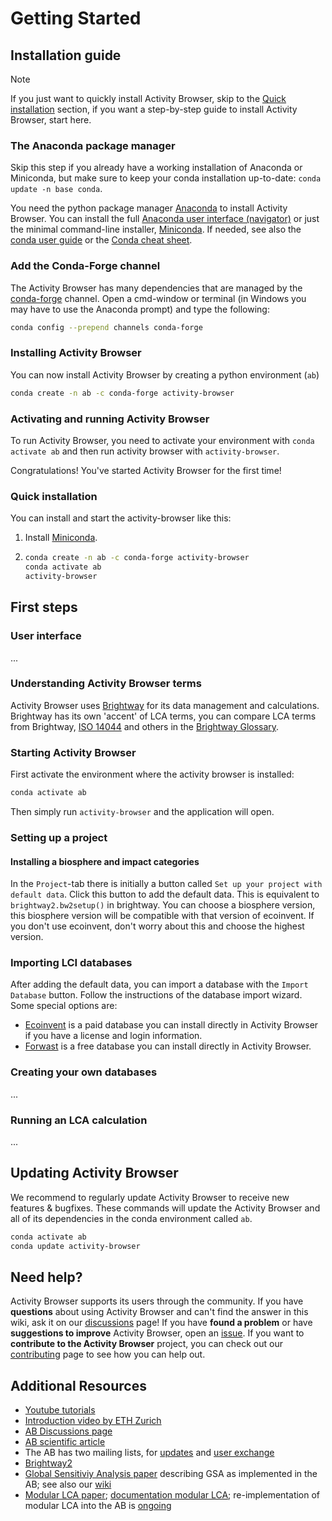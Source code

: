 # Getting Started

## Installation guide
> [!NOTE]
> If you just want to quickly install Activity Browser, skip to the [Quick installation](#quick-installation) section, 
> if you want a step-by-step guide to install Activity Browser, start here.

### The Anaconda package manager
Skip this step if you already have a working installation of Anaconda or Miniconda, but make sure to keep your 
conda installation up-to-date: `conda update -n base conda`.

You need the python package manager [Anaconda](https://anaconda.org) to install Activity Browser. 
You can install the full [Anaconda user interface (navigator)](https://www.anaconda.com/download/success) 
or just the minimal command-line installer,
[Miniconda](https://docs.anaconda.com/miniconda/#miniconda-latest-installer-links).
If needed, see also the 
[conda user guide](https://docs.conda.io/projects/conda/en/latest/user-guide/index.html) 
or the 
[Conda cheat sheet](https://docs.conda.io/projects/conda/en/latest/_downloads/843d9e0198f2a193a3484886fa28163c/conda-cheatsheet.pdf).

### Add the Conda-Forge channel
The Activity Browser has many dependencies that are managed by the 
[conda-forge](https://conda.io/docs/user-guide/tasks/manage-channels.html) 
channel. 
Open a cmd-window or terminal (in Windows you may have to use the Anaconda prompt) and type the following:
```bash
conda config --prepend channels conda-forge
```

### Installing Activity Browser
You can now install Activity Browser by creating a python environment (`ab`)
```bash
conda create -n ab -c conda-forge activity-browser
```

### Activating and running Activity Browser
To run Activity Browser, you need to activate your environment with 
`conda activate ab` and then run activity browser 
with `activity-browser`.

Congratulations! You've started Activity Browser for the first time!

### Quick installation
You can install and start the activity-browser like this:
1. Install [Miniconda](https://docs.anaconda.com/miniconda/#miniconda-latest-installer-links).
2. ```bash 
   conda create -n ab -c conda-forge activity-browser
   conda activate ab
   activity-browser
   ```

## First steps
### User interface
...

### Understanding Activity Browser terms
Activity Browser uses [Brightway](https://docs.brightway.dev/en/latest/) for its data management and calculations. 
Brightway has its own 'accent' of LCA terms,
you can compare LCA terms from Brightway, [ISO 14044](https://www.iso.org/standard/38498.html) and others in the
[Brightway Glossary](https://docs.brightway.dev/en/latest/content/other/glossary.html).

### Starting Activity Browser
First activate the environment where the activity browser is installed:

```bash
conda activate ab
```

Then simply run `activity-browser` and the application will open.

### Setting up a project
#### Installing a biosphere and impact categories
In the `Project`-tab there is initially a button called `Set up your project with default data`. 
Click this button to add the default data. 
This is equivalent to `brightway2.bw2setup()` in brightway.
You can choose a biosphere version, this biosphere version will be compatible with that version of ecoinvent.
If you don't use ecoinvent, don't worry about this and choose the highest version.

### Importing LCI databases
After adding the default data, you can import a database with the `Import Database` button. 
Follow the instructions of the database import wizard. 
Some special options are:
- [Ecoinvent](https://ecoinvent.org/) is a paid database you can install directly in Activity Browser if you have a 
license and login information.
- [Forwast](http://forwast.brgm.fr/) is a free database you can install directly in Activity Browser.

### Creating your own databases
...

### Running an LCA calculation
...

## Updating Activity Browser
We recommend to regularly update Activity Browser to receive new features & bugfixes. 
These commands will update the Activity Browser and all of its dependencies in the conda environment called `ab`.

```bash
conda activate ab
conda update activity-browser
```

## Need help?
Activity Browser supports its users through the community.
If you have **questions** about using Activity Browser and can't find the answer in this wiki, ask it on our 
[discussions](https://github.com/LCA-ActivityBrowser/activity-browser/discussions) page! 
If you have **found a problem** or have **suggestions to improve** Activity Browser, open an 
[issue](https://github.com/LCA-ActivityBrowser/activity-browser/issues).
If you want to **contribute to the Activity Browser** project, you can check out our 
[contributing](https://github.com/LCA-ActivityBrowser/activity-browser/blob/main/CONTRIBUTING.md)
page to see how you can help out.

## Additional Resources
- [Youtube tutorials](https://www.youtube.com/channel/UCsyySKrzEMsRFsWW1Oz-6aA/)
- [Introduction video by ETH Zurich](https://www.youtube.com/watch?v=j3uLptvsxeA)
- [AB Discussions page](https://github.com/LCA-ActivityBrowser/activity-browser/discussions)
- [AB scientific article](https://doi.org/10.1016/j.simpa.2019.100012)
- The AB has two mailing lists, for [updates](https://brightway.groups.io/g/AB-updates) and [user exchange](https://brightway.groups.io/g/AB-discussion)
- [Brightway2](https://brightway.dev/)
- [Global Sensitiviy Analysis paper](https://onlinelibrary.wiley.com/doi/10.1111/jiec.13194) describing GSA as implemented in the AB; see also our [wiki](https://github.com/LCA-ActivityBrowser/activity-browser/wiki/Global-Sensitivity-Analysis)
- [Modular LCA paper](https://link.springer.com/article/10.1007/s11367-015-1015-3); [documentation modular LCA](http://activity-browser.readthedocs.io/en/latest/index.html); re-implementation of modular LCA into the AB is [ongoing](https://github.com/marc-vdm/activity-browser/tree/mLCA)
